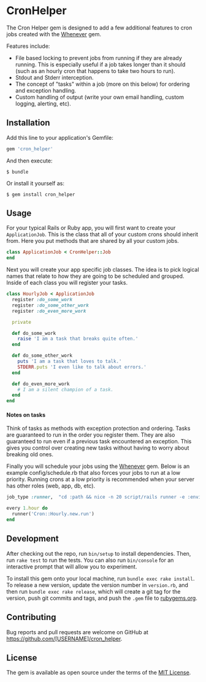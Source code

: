 # CronHelper

The Cron Helper gem is designed to add a few additional features to cron jobs created with the [Whenever](https://github.com/javan/whenever) gem.

Features include:
* File based locking to prevent jobs from running if they are already running.  This is especially useful if a job takes longer than it should (such as an hourly cron that happens to take two hours to run).
* Stdout and Stderr interception.
* The concept of "tasks" within a job (more on this below) for ordering and exception handling.
* Custom handling of output (write your own email handling, custom logging, alerting, etc).

## Installation

Add this line to your application's Gemfile:

```ruby
gem 'cron_helper'
```

And then execute:

    $ bundle

Or install it yourself as:

    $ gem install cron_helper

## Usage

For your typical Rails or Ruby app, you will first want to create your ````ApplicationJob````.
This is the class that all of your custom crons should inherit from.
Here you put methods that are shared by all your custom jobs.

```ruby
class ApplicationJob < CronHelper::Job
end
```

Next you will create your app specific job classes.
The idea is to pick logical names that relate to how they are going to be scheduled and grouped.
Inside of each class you will register your tasks.

```ruby
class HourlyJob < ApplicationJob
  register :do_some_work
  register :do_some_other_work
  register :do_even_more_work

  private

  def do_some_work
    raise 'I am a task that breaks quite often.'
  end

  def do_some_other_work
    puts 'I am a task that loves to talk.'
    STDERR.puts 'I even like to talk about errors.'
  end

  def do_even_more_work
    # I am a silent champion of a task.
  end
end
```

#### Notes on tasks
Think of tasks as methods with exception protection and ordering.
Tasks are guaranteed to run in the order you register them.
They are also guaranteed to run even if a previous task encountered an exception.
This gives you control over creating new tasks without having to worry about breaking old ones.

Finally you will schedule your jobs using the [Whenever](https://github.com/javan/whenever]) gem.
Below is an example config/schedule.rb that also forces your jobs to run at a low priority.
Running crons at a low priority is recommended when your server has other roles (web, app, db, etc).

```ruby
job_type :runner,  "cd :path && nice -n 20 script/rails runner -e :environment ':task' :output"

every 1.hour do
  runner('Cron::Hourly.new.run')
end
```

## Development

After checking out the repo, run `bin/setup` to install dependencies. Then, run `rake test` to run the tests. You can also run `bin/console` for an interactive prompt that will allow you to experiment.

To install this gem onto your local machine, run `bundle exec rake install`. To release a new version, update the version number in `version.rb`, and then run `bundle exec rake release`, which will create a git tag for the version, push git commits and tags, and push the `.gem` file to [rubygems.org](https://rubygems.org).

## Contributing

Bug reports and pull requests are welcome on GitHub at https://github.com/[USERNAME]/cron_helper.


## License

The gem is available as open source under the terms of the [MIT License](http://opensource.org/licenses/MIT).

